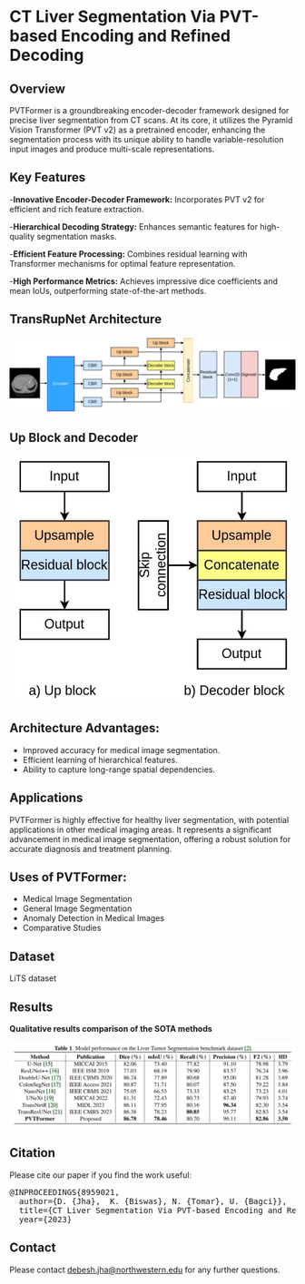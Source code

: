 # CT Liver Segmentation Via PVT-based Encoding and Refined Decoding

## Overview
PVTFormer is a groundbreaking encoder-decoder framework designed for precise liver segmentation from CT scans. At its core, it utilizes the Pyramid Vision Transformer (PVT v2) as a pretrained encoder, enhancing the segmentation process with its unique ability to handle variable-resolution input images and produce multi-scale representations.

## Key Features
-**Innovative Encoder-Decoder Framework:** Incorporates PVT v2 for efficient and rich feature extraction.

-**Hierarchical Decoding Strategy:** Enhances semantic features for high-quality segmentation masks.

-**Efficient Feature Processing:** Combines residual learning with Transformer mechanisms for optimal feature representation.

-**High Performance Metrics:** Achieves impressive dice coefficients and mean IoUs, outperforming state-of-the-art methods.




## TransRupNet Architecture 
<p align="center">
<img src="Img/PVTFormer1.png">
</p>

## Up Block and Decoder

<p align="center">
<img src="Img/PVTFormer_block.jpg">
</p>

## Architecture Advantages:
- Improved accuracy for medical image segmentation.
- Efficient learning of hierarchical features.
- Ability to capture long-range spatial dependencies.

  
## Applications
PVTFormer is highly effective for healthy liver segmentation, with potential applications in other medical imaging areas. It represents a significant advancement in medical image segmentation, offering a robust solution for accurate diagnosis and treatment planning.


## Uses of PVTFormer:
- Medical Image Segmentation 
- General Image Segmentation
- Anomaly Detection in Medical Images 
- Comparative Studies

## Dataset 
LiTS dataset


## Results
 **Qualitative results comparison of the SOTA methods** <br/>
<p align="center">
<img src="Img/PVTformer_results.png">
</p>

## Citation
Please cite our paper if you find the work useful: 
<pre>
@INPROCEEDINGS{8959021,
  author={D. {Jha},  K. {Biswas}, N. {Tomar}, U. {Bagci}},
  title={CT Liver Segmentation Via PVT-based Encoding and Refined Decoding}, 
  year={2023}
</pre>

## Contact
Please contact debesh.jha@northwestern.edu for any further questions.




